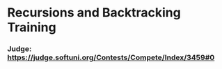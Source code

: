 # Recursions and Backtracking Training
### Judge: https://judge.softuni.org/Contests/Compete/Index/3459#0

